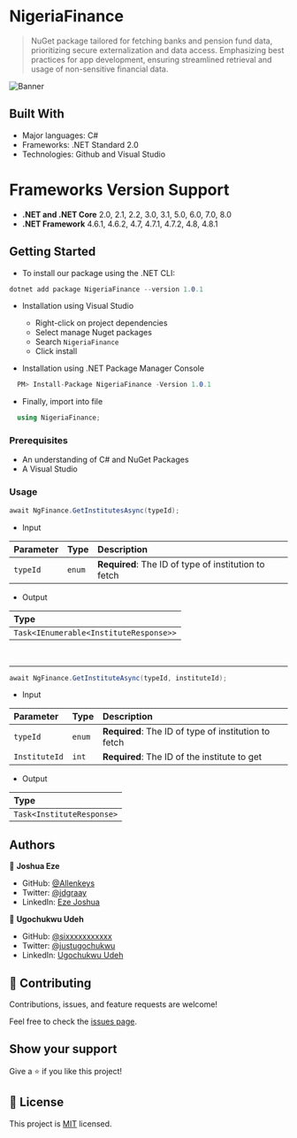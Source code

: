 # NigeriaFinance
> NuGet package tailored for fetching banks and pension fund data, prioritizing secure externalization and data access. Emphasizing best practices for app development, ensuring streamlined retrieval and usage of non-sensitive financial data.

![Banner](https://raw.githubusercontent.com/Allenkeys/NigeriaFinance/main/NigeriaFinance/Assets/Banner.png)

## Built With

- Major languages: C#
- Frameworks: .NET Standard 2.0
- Technologies: Github and Visual Studio

# Frameworks Version Support
- **.NET and .NET Core** 2.0, 2.1, 2.2, 3.0, 3.1, 5.0, 6.0, 7.0, 8.0
- **.NET Framework**     4.6.1, 4.6.2, 4.7, 4.7.1, 4.7.2, 4.8, 4.8.1

## Getting Started

  - To install our package using the .NET CLI: 
  ```C#
  dotnet add package NigeriaFinance --version 1.0.1
  ```
  - Installation using Visual Studio
    - Right-click on project dependencies
    - Select manage Nuget packages
    - Search `NigeriaFinance`
    - Click install

  - Installation using .NET Package Manager Console
  ```C#
    PM> Install-Package NigeriaFinance -Version 1.0.1
  ```
  - Finally, import into file
  ```C#
    using NigeriaFinance;
  ```
### Prerequisites
  - An understanding of C# and NuGet Packages
  - A Visual Studio

### Usage

```C#
await NgFinance.GetInstitutesAsync(typeId);
```
- Input

| Parameter | Type  | Description                                          |
|:----------|:------|:-----------------------------------------------------|
| `typeId`  | `enum`| **Required**: The ID of type of institution to fetch |

- Output

| Type                                   |
|:---------------------------------------|
| `Task<IEnumerable<InstituteResponse>>` |

<Br>

---

```C#
await NgFinance.GetInstituteAsync(typeId, instituteId);
```
- Input

| Parameter     | Type      | Description                                             |
|:--------------|:----------|:--------------------------------------------------------|
| `typeId`      | `enum`    | **Required**: The ID of type of institution to fetch    |
| `InstituteId` | `int`     | **Required**: The ID of the institute to get            |  
- Output

| Type                      |
|:--------------------------| 
| `Task<InstituteResponse>` |


## Authors

👤 **Joshua Eze**

- GitHub: [@Allenkeys](https://github.com/Allenkeys)
- Twitter: [@jdgraay](https://twitter.com/jdgraay)
- LinkedIn: [Eze Joshua](https://linkedin.com/in/eze-joshua-chinemogo)

👤 **Ugochukwu Udeh**

- GitHub: [@sixxxxxxxxxxx](https://github.com/sixxxxxxxxxxx)
- Twitter: [@justugochukwu](https://twitter.com/JustUgochukwu)
- LinkedIn: [Ugochukwu Udeh](https://www.linkedin.com/in/ugochukwuudeh)


## 🤝 Contributing

Contributions, issues, and feature requests are welcome!

Feel free to check the [issues page](https://github.com/allenkeys/NigeriaFinance/issues).


## Show your support

Give a ⭐️ if you like this project!

## 📝 License

This project is [MIT](./LICENSE) licensed.
